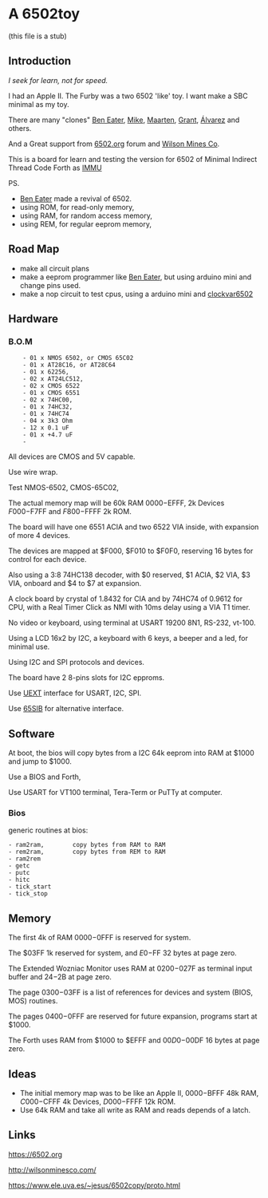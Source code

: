 # A 6502toy

(this file is a stub)

## Introduction

_I seek for learn, not for speed._

I had an Apple II. The Furby was a two 6502 'like' toy. I want make a SBC minimal as my toy.

There are many "clones" [Ben Eater](https://eater.net/6502), [Mike](https://github.com/mike42/6502-computer), [Maarten](https://github.com/maarten-pennings/6502/tree/master), [Grant](http://searle.x10host.com/6502/Simple6502.html), [Álvarez](https://www.ele.uva.es/~jesus/6502copy/proto.html) and others.

And a Great support from [6502.org](http://6502.org/) forum and [Wilson Mines Co](http://wilsonminesco.com/).

This is a board for learn and testing the version for 6502 of Minimal Indirect Thread Code Forth as [IMMU](https://github.com/agsb/immu)

PS.

- [Ben Eater](https://www.youtube.com/watch?v=LnzuMJLZRdU) made a revival of 6502. 
- using ROM, for read-only memory,
- using RAM, for random access memory, 
- using REM, for regular eeprom memory,
        
## Road Map

- make all circuit plans
- make a eeprom programmer like [Ben Eater](https://github.com/beneater/eeprom-programmer), but using arduino mini and change pins used.
- make a nop circuit to test cpus, using a arduino mini and [clockvar6502](https://github.com/maarten-pennings/6502/blob/master/1clock/clockvar6502)
        

## Hardware

### B.O.M

        - 01 x NMOS 6502, or CMOS 65C02
        - 01 x AT28C16, or AT28C64
        - 01 x 62256,
        - 02 x AT24LC512, 
        - 02 x CMOS 6522
        - 01 x CMOS 6551
        - 02 x 74HC00,
        - 01 x 74HC32,
        - 01 x 74HC74
        - 04 x 3k3 Ohm
        - 12 x 0.1 uF
        - 01 x +4.7 uF 
        - 
        
All devices are CMOS and 5V capable.        

Use wire wrap. 

Test NMOS-6502, CMOS-65C02,

The actual memory map will be 60k RAM $0000-$EFFF, 2k Devices $F000-$F7FF and $F800-$FFFF 2k ROM. 

The board will have one 6551 ACIA and two 6522 VIA inside, with expansion of more 4 devices.

The devices are mapped at $F000, $F010 to $F0F0, reserving 16 bytes for control for each device. 

Also using a 3:8 74HC138 decoder, with $0 reserved, $1 ACIA, $2 VIA, $3 VIA, onboard and $4 to $7 at expansion.

A clock board by crystal of 1.8432 for CIA and by 74HC74 of 0.9612 for CPU, with a Real Timer Click as NMI with 10ms delay using a VIA T1 timer.

No video or keyboard, using terminal at USART 19200 8N1, RS-232, vt-100.

Using a LCD 16x2 by I2C, a keyboard with 6 keys, a beeper and a led, for minimal use.

Using I2C and SPI protocols and devices. 

The board have 2 8-pins slots for I2C epproms.

Use [UEXT](https://en.wikipedia.org/wiki/UEXT) interface for USART, I2C, SPI.

Use [65SIB](http://forum.6502.org/viewtopic.php?t=1064&start=105) for alternative interface.

## Software

At boot, the bios will copy bytes from a I2C 64k eeprom into RAM at $1000 and jump to $1000.

Use a BIOS and Forth, 

Use USART for VT100 terminal, Tera-Term or PuTTy at computer.

### Bios

generic routines at bios:

    - ram2ram,        copy bytes from RAM to RAM
    - rem2ram,        copy bytes from REM to RAM
    - ram2rem
    - getc
    - putc
    - hitc
    - tick_start
    - tick_stop
    
## Memory 

The first 4k of RAM $0000-$0FFF is reserved for system.

The $03FF 1k reserved for system, and $E0-$FF 32 bytes at page zero. 

The Extended Wozniac Monitor uses RAM at $0200-$027F as terminal input buffer and $24-$2B at page zero. 

The page $0300-$03FF is a list of references for devices and system (BIOS, MOS) routines.

The pages $0400-$0FFF are reserved for future expansion, programs start at $1000.

The Forth uses RAM from $1000 to $EFFF and $00D0-$00DF 16 bytes at page zero.

## Ideas

- The initial memory map was to be like an Apple II, $0000-$BFFF 48k RAM, $C000-$CFFF 4k Devices, $D000-$FFFF 12k ROM.
- Use 64k RAM and take all write as RAM and reads depends of a latch.

## Links

https://6502.org

http://wilsonminesco.com/

https://www.ele.uva.es/~jesus/6502copy/proto.html


